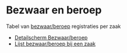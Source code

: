 # Bezwaar en beroep

Tabel van [bezwaar/beroep](/docs/probleemoplossing/module_overstijgende_schermen/bezwaar_beroep/README.md) registraties per zaak

- [Detailscherm Bezwaar/beroep](/docs/probleemoplossing/module_overstijgende_schermen/bezwaar_beroep/detailpagina_bezwaar_beroep.md)
- [Lijst bezwaar/beroep bij een zaak](/docs/probleemoplossing/module_overstijgende_schermen/bezwaar_beroep/lijst_bezwaar_beroep_bij_zaak.md)
